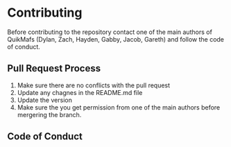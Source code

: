 # Contributing
Before contributing to the repository contact one of the main authors of QuikMafs (Dylan, Zach, Hayden, Gabby, Jacob, Gareth) and follow the code of conduct.

## Pull Request Process
1. Make sure there are no conflicts with the pull request
2. Update any chagnes in the README.md file
3. Update the version
4. Make sure the you get permission from one of the main authors before mergering the branch.

## Code of Conduct

